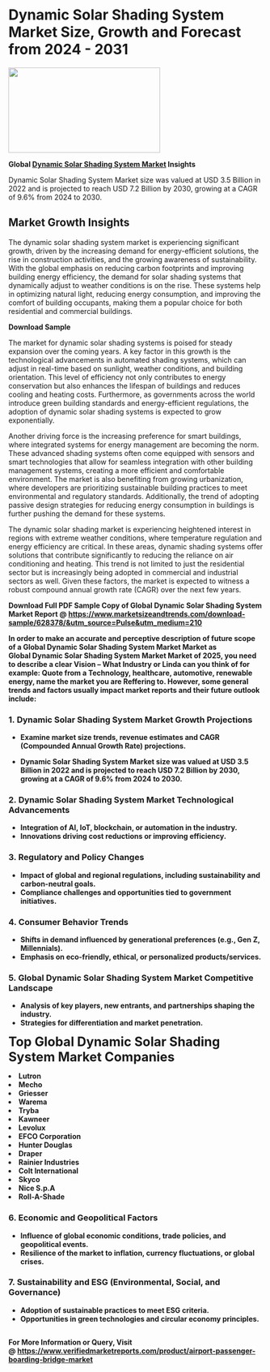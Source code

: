 <H1>Dynamic Solar Shading System Market Size, Growth and Forecast from 2024 - 2031</H1><img class="aligncenter size-medium wp-image-584254" src="https://thirdeyenews.in/wp-content/uploads/2024/09/Global-Market-Research-300x168.jpeg" alt="" width="300" height="168" /><p><strong>Global&nbsp;<a href="https://www.marketsizeandtrends.com/download-sample/628378/&amp;utm_source=Pulse&amp;utm_medium=210">Dynamic Solar Shading System Market</a> Insights</strong></p><p>Dynamic Solar Shading System Market size was valued at USD 3.5 Billion in 2022 and is projected to reach USD 7.2 Billion by 2030, growing at a CAGR of 9.6% from 2024 to 2030.</p><p><h2>Market Growth Insights</h2> <p>The dynamic solar shading system market is experiencing significant growth, driven by the increasing demand for energy-efficient solutions, the rise in construction activities, and the growing awareness of sustainability. With the global emphasis on reducing carbon footprints and improving building energy efficiency, the demand for solar shading systems that dynamically adjust to weather conditions is on the rise. These systems help in optimizing natural light, reducing energy consumption, and improving the comfort of building occupants, making them a popular choice for both residential and commercial buildings.</p> <p><strong>Download Sample</strong></p> <p>The market for dynamic solar shading systems is poised for steady expansion over the coming years. A key factor in this growth is the technological advancements in automated shading systems, which can adjust in real-time based on sunlight, weather conditions, and building orientation. This level of efficiency not only contributes to energy conservation but also enhances the lifespan of buildings and reduces cooling and heating costs. Furthermore, as governments across the world introduce green building standards and energy-efficient regulations, the adoption of dynamic solar shading systems is expected to grow exponentially.</p> <p>Another driving force is the increasing preference for smart buildings, where integrated systems for energy management are becoming the norm. These advanced shading systems often come equipped with sensors and smart technologies that allow for seamless integration with other building management systems, creating a more efficient and comfortable environment. The market is also benefiting from growing urbanization, where developers are prioritizing sustainable building practices to meet environmental and regulatory standards. Additionally, the trend of adopting passive design strategies for reducing energy consumption in buildings is further pushing the demand for these systems.</p> <p>The dynamic solar shading market is experiencing heightened interest in regions with extreme weather conditions, where temperature regulation and energy efficiency are critical. In these areas, dynamic shading systems offer solutions that contribute significantly to reducing the reliance on air conditioning and heating. This trend is not limited to just the residential sector but is increasingly being adopted in commercial and industrial sectors as well. Given these factors, the market is expected to witness a robust compound annual growth rate (CAGR) over the next few years.</p> <p><strong></p><p><span class=""><strong>Download Full PDF Sample Copy of Global Dynamic Solar Shading System Market Report</strong> @ <a href="https://www.marketsizeandtrends.com/download-sample/628378/&amp;utm_source=Pulse&amp;utm_medium=210" target="_blank">https://www.marketsizeandtrends.com/download-sample/628378/&amp;utm_source=Pulse&amp;utm_medium=210</a></span></p><p>In order to make an accurate and perceptive description of future scope of a Global&nbsp;Dynamic Solar Shading System Market Market as Global&nbsp;Dynamic Solar Shading System Market Market of 2025, you need to describe a clear Vision &ndash; What Industry or Linda can you think of for example: Quote from a Technology, healthcare, automotive, renewable energy, name the market you are Reffering to. However, some general trends and factors usually impact market reports and their future outlook include:</p><h3>1.&nbsp;<strong>Dynamic Solar Shading System Market Growth Projections</strong></h3><ul><li>Examine market size trends, revenue estimates and CAGR (Compounded Annual Growth Rate) projections.</li><li><p>Dynamic Solar Shading System Market size was valued at USD 3.5 Billion in 2022 and is projected to reach USD 7.2 Billion by 2030, growing at a CAGR of 9.6% from 2024 to 2030.</p></li></ul><h3>2.&nbsp;<strong>Dynamic Solar Shading System Market Technological Advancements</strong></h3><ul><li>Integration of AI, IoT, blockchain, or automation in the industry.</li><li>Innovations driving cost reductions or improving efficiency.</li></ul><h3>3.&nbsp;<strong>Regulatory and Policy Changes</strong></h3><ul><li>Impact of global and regional regulations, including sustainability and carbon-neutral goals.</li><li>Compliance challenges and opportunities tied to government initiatives.</li></ul><h3>4.&nbsp;<strong>Consumer Behavior Trends</strong></h3><ul><li>Shifts in demand influenced by generational preferences (e.g., Gen Z, Millennials).</li><li>Emphasis on eco-friendly, ethical, or personalized products/services.</li></ul><h3>5.&nbsp;<strong>Global Dynamic Solar Shading System Market Competitive Landscape</strong></h3><ul><li>Analysis of key players, new entrants, and partnerships shaping the industry.</li><li>Strategies for differentiation and market penetration.</li></ul><p data-pm-slice="1 1 []"><span style="color: inherit; font-family: inherit; font-size: 25px;">Top Global Dynamic Solar Shading System Market Companies</span></p><div class="" data-test-id=""><p><li>Lutron</li><li> Mecho</li><li> Griesser</li><li> Warema</li><li> Tryba</li><li> Kawneer</li><li> Levolux</li><li> EFCO Corporation</li><li> Hunter Douglas</li><li> Draper</li><li> Rainier Industries</li><li> Colt International</li><li> Skyco</li><li> Nice S.p.A</li><li> Roll-A-Shade</li></p></div><h3>6.&nbsp;<strong>Economic and Geopolitical Factors</strong></h3><ul><li>Influence of global economic conditions, trade policies, and geopolitical events.</li><li>Resilience of the market to inflation, currency fluctuations, or global crises.</li></ul><h3>7.&nbsp;<strong>Sustainability and ESG (Environmental, Social, and Governance)</strong></h3><ul><li>Adoption of sustainable practices to meet ESG criteria.</li><li>Opportunities in green technologies and circular economy principles.</li></ul><h2><strong style="font-size: 14px;">For More Information or Query, Visit @&nbsp;</strong><a style="background-color: #ffffff; font-size: 14px;" href="https://www.marketsizeandtrends.com/report/dynamic-solar-shading-system-market/" target="_blank">https://www.verifiedmarketreports.com/product/airport-passenger-boarding-bridge-market</a></h2>
